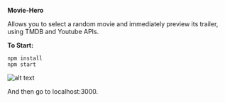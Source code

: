 <b>Movie-Hero</b>

Allows you to select a random movie and immediately preview its trailer, using TMDB and Youtube APIs.

<b>To Start:</b>
```
npm install
npm start 
```

![alt text](https://cloud.githubusercontent.com/assets/13802892/26273538/3dbda2dc-3d00-11e7-9efa-8572575958d7.png)



And then go to localhost:3000.
